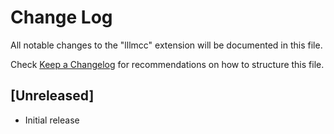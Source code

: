 # Change Log

All notable changes to the "lllmcc" extension will be documented in this file.

Check [Keep a Changelog](http://keepachangelog.com/) for recommendations on how to structure this file.

## [Unreleased]

- Initial release